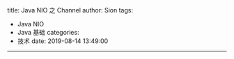 title: Java NIO 之 Channel
author: Sion
tags:
  - Java NIO
  - Java 基础
categories:
  - 技术
date: 2019-08-14 13:49:00
---
<!-- more -->